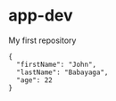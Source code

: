 # app-dev
My first repository

```
{
  "firstName": "John",
  "lastName": "Babayaga",
  "age": 22
}
```
